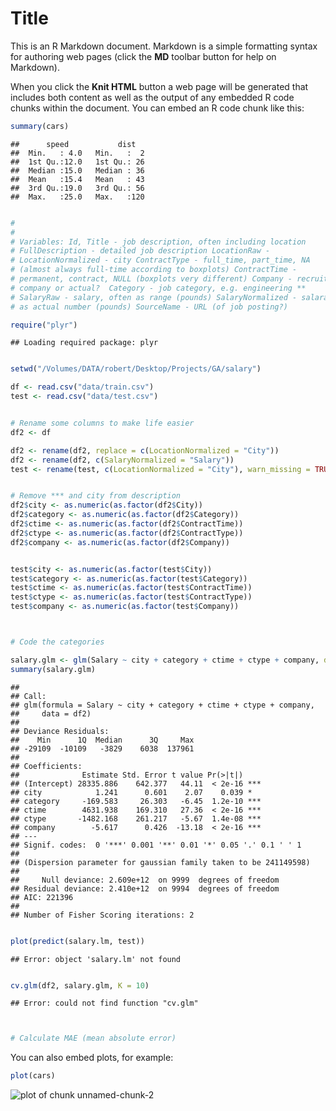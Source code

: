 Title
========================================================

This is an R Markdown document. Markdown is a simple formatting syntax for authoring web pages (click the **MD** toolbar button for help on Markdown).

When you click the **Knit HTML** button a web page will be generated that includes both content as well as the output of any embedded R code chunks within the document. You can embed an R code chunk like this:


```r
summary(cars)
```

```
##      speed           dist    
##  Min.   : 4.0   Min.   :  2  
##  1st Qu.:12.0   1st Qu.: 26  
##  Median :15.0   Median : 36  
##  Mean   :15.4   Mean   : 43  
##  3rd Qu.:19.0   3rd Qu.: 56  
##  Max.   :25.0   Max.   :120
```

```r

#
# 
# Variables: Id, Title - job description, often including location
# FullDescription - detailed job description LocationRaw -
# LocationNormalized - city ContractType - full_time, part_time, NA
# (almost always full-time according to boxplots) ContractTime -
# permanent, contract, NULL (boxplots very different) Company - recruiting
# company or actual?  Category - job category, e.g. engineering **
# SalaryRaw - salary, often as range (pounds) SalaryNormalized - salaray
# as actual number (pounds) SourceName - URL (of job posting?)

require("plyr")
```

```
## Loading required package: plyr
```

```r

setwd("/Volumes/DATA/robert/Desktop/Projects/GA/salary")

df <- read.csv("data/train.csv")
test <- read.csv("data/test.csv")


# Rename some columns to make life easier
df2 <- df

df2 <- rename(df2, replace = c(LocationNormalized = "City"))
df2 <- rename(df2, c(SalaryNormalized = "Salary"))
test <- rename(test, c(LocationNormalized = "City"), warn_missing = TRUE)


# Remove *** and city from description
df2$city <- as.numeric(as.factor(df2$City))
df2$category <- as.numeric(as.factor(df2$Category))
df2$ctime <- as.numeric(as.factor(df2$ContractTime))
df2$ctype <- as.numeric(as.factor(df2$ContractType))
df2$company <- as.numeric(as.factor(df2$Company))


test$city <- as.numeric(as.factor(test$City))
test$category <- as.numeric(as.factor(test$Category))
test$ctime <- as.numeric(as.factor(test$ContractTime))
test$ctype <- as.numeric(as.factor(test$ContractType))
test$company <- as.numeric(as.factor(test$Company))



# Code the categories

salary.glm <- glm(Salary ~ city + category + ctime + ctype + company, data = df2)
summary(salary.glm)
```

```
## 
## Call:
## glm(formula = Salary ~ city + category + ctime + ctype + company, 
##     data = df2)
## 
## Deviance Residuals: 
##    Min      1Q  Median      3Q     Max  
## -29109  -10109   -3829    6038  137961  
## 
## Coefficients:
##              Estimate Std. Error t value Pr(>|t|)    
## (Intercept) 28335.886    642.377   44.11  < 2e-16 ***
## city            1.241      0.601    2.07    0.039 *  
## category     -169.583     26.303   -6.45  1.2e-10 ***
## ctime        4631.938    169.310   27.36  < 2e-16 ***
## ctype       -1482.168    261.217   -5.67  1.4e-08 ***
## company        -5.617      0.426  -13.18  < 2e-16 ***
## ---
## Signif. codes:  0 '***' 0.001 '**' 0.01 '*' 0.05 '.' 0.1 ' ' 1 
## 
## (Dispersion parameter for gaussian family taken to be 241149598)
## 
##     Null deviance: 2.609e+12  on 9999  degrees of freedom
## Residual deviance: 2.410e+12  on 9994  degrees of freedom
## AIC: 221396
## 
## Number of Fisher Scoring iterations: 2
```

```r

plot(predict(salary.lm, test))
```

```
## Error: object 'salary.lm' not found
```

```r

cv.glm(df2, salary.glm, K = 10)
```

```
## Error: could not find function "cv.glm"
```

```r


# Calculate MAE (mean absolute error)

```


You can also embed plots, for example:


```r
plot(cars)
```

![plot of chunk unnamed-chunk-2](figure/unnamed-chunk-2.png) 


